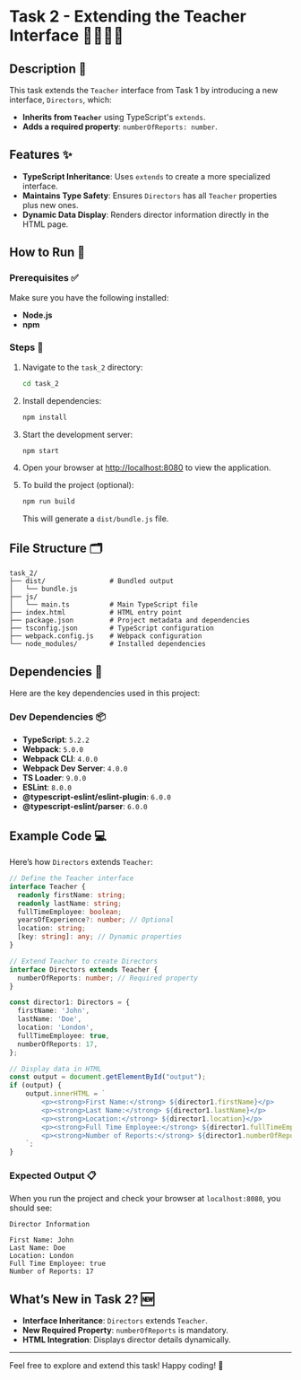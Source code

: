 # Task 2 - Extending the Teacher Interface 👨‍🏫👩‍🏫

## Description 📝
This task extends the `Teacher` interface from Task 1 by introducing a new interface, `Directors`, which:
- **Inherits from `Teacher`** using TypeScript's `extends`.
- **Adds a required property**: `numberOfReports: number`.

## Features ✨
- **TypeScript Inheritance**: Uses `extends` to create a more specialized interface.
- **Maintains Type Safety**: Ensures `Directors` has all `Teacher` properties plus new ones.
- **Dynamic Data Display**: Renders director information directly in the HTML page.

## How to Run 🚀

### Prerequisites ✅
Make sure you have the following installed:
- **Node.js**
- **npm**

### Steps 📂
1. Navigate to the `task_2` directory:
   ```bash
   cd task_2
   ```
2. Install dependencies:
   ```bash
   npm install
   ```
3. Start the development server:
   ```bash
   npm start
   ```
4. Open your browser at [http://localhost:8080](http://localhost:8080) to view the application.

5. To build the project (optional):
   ```bash
   npm run build
   ```
   This will generate a `dist/bundle.js` file.

## File Structure 🗂️
```
task_2/
├── dist/                # Bundled output
│   └── bundle.js
├── js/
│   └── main.ts          # Main TypeScript file
├── index.html           # HTML entry point
├── package.json         # Project metadata and dependencies
├── tsconfig.json        # TypeScript configuration
├── webpack.config.js    # Webpack configuration
└── node_modules/        # Installed dependencies
```

## Dependencies 🔧
Here are the key dependencies used in this project:

### Dev Dependencies 📦
- **TypeScript**: `5.2.2`
- **Webpack**: `5.0.0`
- **Webpack CLI**: `4.0.0`
- **Webpack Dev Server**: `4.0.0`
- **TS Loader**: `9.0.0`
- **ESLint**: `8.0.0`
- **@typescript-eslint/eslint-plugin**: `6.0.0`
- **@typescript-eslint/parser**: `6.0.0`

## Example Code 💻
Here’s how `Directors` extends `Teacher`:

```typescript
// Define the Teacher interface
interface Teacher {
  readonly firstName: string;
  readonly lastName: string;
  fullTimeEmployee: boolean;
  yearsOfExperience?: number; // Optional
  location: string;
  [key: string]: any; // Dynamic properties
}

// Extend Teacher to create Directors
interface Directors extends Teacher {
  numberOfReports: number; // Required property
}

const director1: Directors = {
  firstName: 'John',
  lastName: 'Doe',
  location: 'London',
  fullTimeEmployee: true,
  numberOfReports: 17,
};

// Display data in HTML
const output = document.getElementById("output");
if (output) {
    output.innerHTML = `
        <p><strong>First Name:</strong> ${director1.firstName}</p>
        <p><strong>Last Name:</strong> ${director1.lastName}</p>
        <p><strong>Location:</strong> ${director1.location}</p>
        <p><strong>Full Time Employee:</strong> ${director1.fullTimeEmployee}</p>
        <p><strong>Number of Reports:</strong> ${director1.numberOfReports}</p>
    `;
}
```

### Expected Output 📋
When you run the project and check your browser at `localhost:8080`, you should see:

```
Director Information

First Name: John
Last Name: Doe
Location: London
Full Time Employee: true
Number of Reports: 17
```

## What’s New in Task 2? 🆕
- **Interface Inheritance**: `Directors` extends `Teacher`.
- **New Required Property**: `numberOfReports` is mandatory.
- **HTML Integration**: Displays director details dynamically.

---

Feel free to explore and extend this task! Happy coding! 🎉
